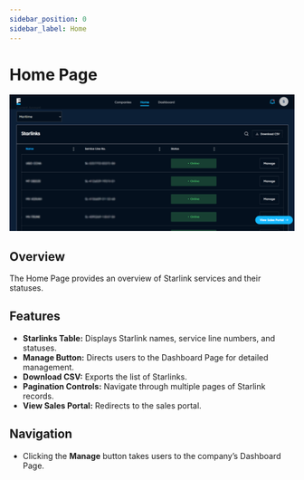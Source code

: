 ```yaml
---
sidebar_position: 0
sidebar_label: Home
---
```


# Home Page
![Home](./images/home.png)
## Overview
The Home Page provides an overview of Starlink services and their statuses.

## Features
- **Starlinks Table:** Displays Starlink names, service line numbers, and statuses.
- **Manage Button:** Directs users to the Dashboard Page for detailed management.
- **Download CSV:** Exports the list of Starlinks.
- **Pagination Controls:** Navigate through multiple pages of Starlink records.
- **View Sales Portal:** Redirects to the sales portal.

## Navigation
- Clicking the **Manage** button takes users to the company’s Dashboard Page.
